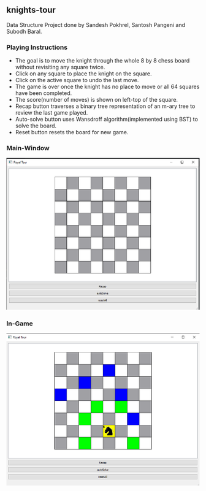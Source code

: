 ## knights-tour
Data Structure Project done by Sandesh Pokhrel, Santosh Pangeni and Subodh Baral.

### Playing Instructions  
- The goal is to move the knight through the whole 8 by 8 chess board without revisiting any square twice.    
- Click on any square to place the knight on the square.  
- Click on the active square to undo the last move.  
- The game is over once the knight has no place to move or all 64 squares have been completed.    
- The score(number of moves) is shown on left-top of the square.
- Recap button traverses a binary tree representation of an m-ary tree to review the last game played.    
- Auto-solve button uses Wansdroff algorithm(implemented using BST) to solve the board.  
- Reset button resets the board for new game.  


### Main-Window
![Image-Instruction](https://github.com/sandeshpokhrel54/knights-tour/blob/main/tour1.PNG)

### In-Game
![Image-Instruction](https://github.com/sandeshpokhrel54/knights-tour/blob/main/tour2.PNG)
